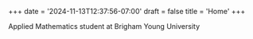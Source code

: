 +++
date = '2024-11-13T12:37:56-07:00'
draft = false
title = 'Home'
+++

Applied Mathematics student at Brigham Young University



